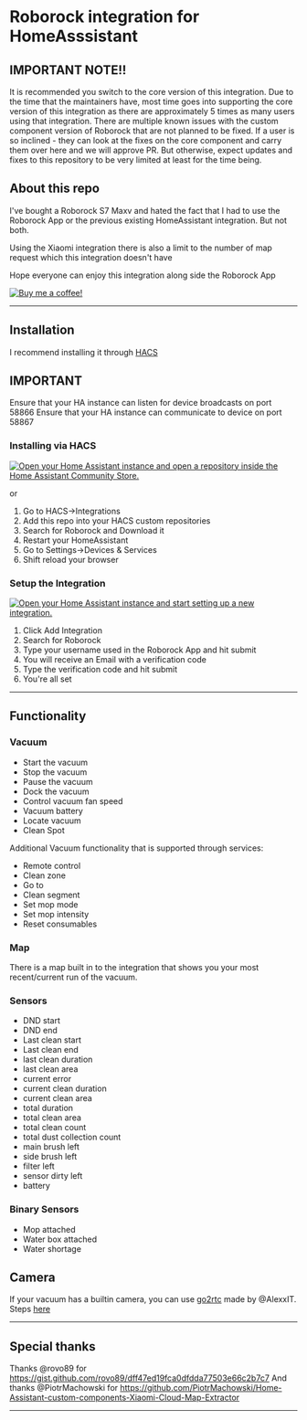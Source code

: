 # Roborock integration for HomeAsssistant

## IMPORTANT NOTE!!
It is recommended you switch to the core version of this integration. Due to the time that the maintainers have, most time goes into supporting the core version of this integration as there are approximately 5 times as many users using that integration. There are multiple known issues with the custom component version of Roborock that are not planned to be fixed. If a user is so inclined - they can look at the fixes on the core component and carry them over here and we will approve PR. But otherwise, expect updates and fixes to this repository to be very limited at least for the time being.

## About this repo
I've bought a Roborock S7 Maxv and hated the fact that I had to use the Roborock App or the previous existing HomeAssistant integration. But not both.

Using the Xiaomi integration there is also a limit to the number of map request which this integration doesn't have

Hope everyone can enjoy this integration along side the Roborock App

[![Buy me a coffee!](https://www.buymeacoffee.com/assets/img/custom_images/black_img.png)](https://www.buymeacoffee.com/humbertogontijo)

---

## Installation

I recommend installing it through [HACS](https://github.com/hacs/integration)

## IMPORTANT
Ensure that your HA instance can listen for device broadcasts on port 58866
Ensure that your HA instance can communicate to device on port 58867

### Installing via HACS
[![Open your Home Assistant instance and open a repository inside the Home Assistant Community Store.](https://my.home-assistant.io/badges/hacs_repository.svg)](https://my.home-assistant.io/redirect/hacs_repository/?owner=humbertogontijo&repository=homeassistant-roborock&category=integration)

or

1. Go to HACS->Integrations
1. Add this repo into your HACS custom repositories
1. Search for Roborock and Download it
1. Restart your HomeAssistant
1. Go to Settings->Devices & Services
1. Shift reload your browser

### Setup the Integration

[![Open your Home Assistant instance and start setting up a new integration.](https://my.home-assistant.io/badges/config_flow_start.svg)](https://my.home-assistant.io/redirect/config_flow_start/?domain=roborock)

1. Click Add Integration
1. Search for Roborock
1. Type your username used in the Roborock App and hit submit
1. You will receive an Email with a verification code
1. Type the verification code and hit submit
1. You're all set


---
## Functionality

### Vacuum
- Start the vacuum
- Stop the vacuum
- Pause the vacuum
- Dock the vacuum
- Control vacuum fan speed
- Vacuum battery
- Locate vacuum
- Clean Spot

Additional Vacuum functionality that is supported through services:
- Remote control
- Clean zone
- Go to
- Clean segment
- Set mop mode
- Set mop intensity
- Reset consumables

### Map
There is a map built in to the integration that shows you your most recent/current run of the vacuum. 

### Sensors
- DND start
- DND end
- Last clean start
- Last clean end
- last clean duration
- last clean area
- current error
- current clean duration
- current clean area
- total duration
- total clean area
- total clean count
- total dust collection count
- main brush left
- side brush left
- filter left
- sensor dirty left
- battery

### Binary Sensors
- Mop attached
- Water box attached
- Water shortage

## Camera

If your vacuum has a builtin camera, you can use [go2rtc](https://github.com/AlexxIT/go2rtc) made by @AlexxIT. Steps [here](https://github.com/AlexxIT/go2rtc#source-roborock)

---
## Special thanks

Thanks @rovo89 for https://gist.github.com/rovo89/dff47ed19fca0dfdda77503e66c2b7c7
And thanks @PiotrMachowski for https://github.com/PiotrMachowski/Home-Assistant-custom-components-Xiaomi-Cloud-Map-Extractor

---
